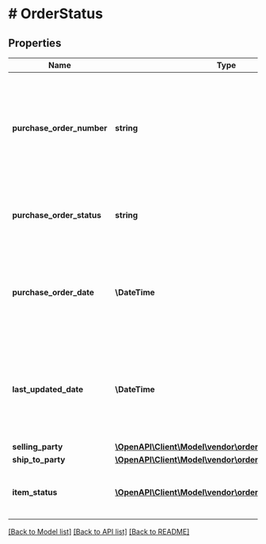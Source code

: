 # # OrderStatus

## Properties

Name | Type | Description | Notes
------------ | ------------- | ------------- | -------------
**purchase_order_number** | **string** | The buyer&#39;s purchase order number for this order. Formatting Notes: 8-character alpha-numeric code. |
**purchase_order_status** | **string** | The status of the buyer&#39;s purchase order for this order. |
**purchase_order_date** | **\DateTime** | The date the purchase order was placed. Must be in ISO-8601 date/time format. |
**last_updated_date** | **\DateTime** | The date when the purchase order was last updated. Must be in ISO-8601 date/time format. | [optional]
**selling_party** | [**\OpenAPI\Client\Model\vendor\orders\PartyIdentification**](PartyIdentification.md) |  |
**ship_to_party** | [**\OpenAPI\Client\Model\vendor\orders\PartyIdentification**](PartyIdentification.md) |  |
**item_status** | [**\OpenAPI\Client\Model\vendor\orders\OrderItemStatus[]**](OrderItemStatus.md) | Detailed description of items order status. |

[[Back to Model list]](../../README.md#models) [[Back to API list]](../../README.md#endpoints) [[Back to README]](../../README.md)
